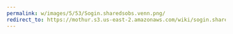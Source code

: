 ```yaml
---
permalink: w/images/5/53/Sogin.sharedsobs.venn.png/
redirect_to: https://mothur.s3.us-east-2.amazonaws.com/wiki/sogin.sharedsobs.venn.png
---
```


